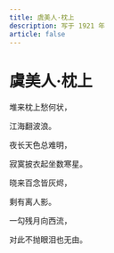 ```yaml
---
title: 虞美人·枕上
description: 写于 1921 年
article: false
---
```


# 虞美人·枕上

堆来枕上愁何状，

江海翻波浪。

夜长天色总难明，

寂寞披衣起坐数寒星。

晓来百念皆灰烬，

剩有离人影。

一勾残月向西流，

对此不抛眼泪也无由。

